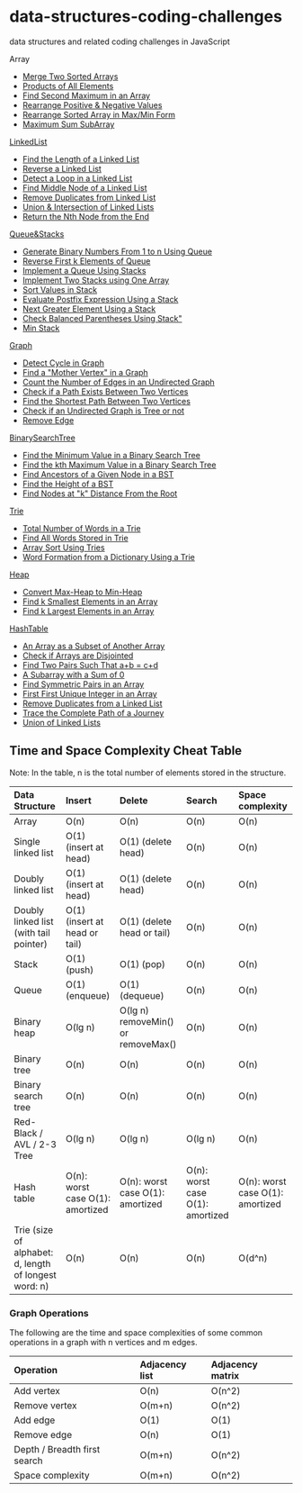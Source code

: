 # data-structures-coding-challenges

data structures and related coding challenges in JavaScript

Array

- [Merge Two Sorted Arrays](./Array/MergeTwoSortedArrays.js)
- [Products of All Elements](./Array/ProductsOfAllElements.js)
- [Find Second Maximum in an Array](./Array/FindSecondMaximumInArray.js)
- [Rearrange Positive & Negative Values](./Array/RearrangePositiveNegativeValues.js)
- [Rearrange Sorted Array in Max/Min Form](./Array/RearrangeSortedArrayMaxMinForm.js)
- [Maximum Sum SubArray](./Array/MaximumSumSubArray.js)

[LinkedList](./LinkedList/SinglyLinkedList.js)

- [Find the Length of a Linked List](./LinkedList/FindTheLengthOfLinkedList.js)
- [Reverse a Linked List](./LinkedList/ReverseLinkedList.js)
- [Detect a Loop in a Linked List](./LinkedList/DetectLoop.js)
- [Find Middle Node of a Linked List](./LinkedList/FindMiddleNodeOfLinkedList.js)
- [Remove Duplicates from Linked List](./LinkedList/RemoveDuplicatesFromLinkedList.js)
- [Union & Intersection of Linked Lists](./LinkedList/UnionAndIntersectionOfLinkedLists.js)
- [Return the Nth Node from the End](./LinkedList/ReturnNthNodeFromEnd.js)

[Queue&Stacks](./Queue&Stack/Queue.js)

- [Generate Binary Numbers From 1 to n Using Queue](./Queue&Stack/GenerateBinaryNumbersUsingQueue.js)
- [Reverse First k Elements of Queue](./Queue&Stack/ReverseFirstKElementsOfQueue.js)
- [Implement a Queue Using Stacks](./Queue&Stack/ImplementQueueUsingStacks.js)
- [Implement Two Stacks using One Array](./Queue&Stack/ImplementTwoStacksUsingArray.js)
- [Sort Values in Stack](./Queue&Stack/SortValuesInStack.js)
- [Evaluate Postfix Expression Using a Stack](./Queue&Stack/EvaluatePostfixExpressionUsingStack.js)
- [Next Greater Element Using a Stack](./Queue&Stack/NextGreaterElementUsingStack.js)
- [Check Balanced Parentheses Using Stack"](./Queue&Stack/CheckBalancedParenthesesUsingStack.js)
- [Min Stack](./Queue&Stack/MinStack.js)

[Graph](./Graph/Graph.js)

- [Detect Cycle in Graph](./Graph/DetectCycleInGraph.js)
- [Find a "Mother Vertex" in a Graph](./Graph/FindMotherVertex.js)
- [Count the Number of Edges in an Undirected Graph](./Graph/NumberOfEdges.js)
- [Check if a Path Exists Between Two Vertices](./Graph/CheckPathBetweenTwoVertices.js)
- [Find the Shortest Path Between Two Vertices](./Graph/FindShortestPath.js)
- [Check if an Undirected Graph is Tree or not](./Graph/CheckGraphIsTree.js)
- [Remove Edge](./Graph/RemoveEdge.js)

[BinarySearchTree](./BinarySearchTree/BinarySearchTree.js)

- [Find the Minimum Value in a Binary Search Tree](./BinarySearchTree/FindMinimumValue.js)
- [Find the kth Maximum Value in a Binary Search Tree](./BinarySearchTree/FindKthMaximumValue.js)
- [Find Ancestors of a Given Node in a BST](./BinarySearchTree/FindAncestors.js)
- [Find the Height of a BST](./BinarySearchTree/FindHeight.js)
- [Find Nodes at "k" Distance From the Root](./BinarySearchTree/FindKNodes.js)

[Trie](./Trie/Trie.js)

- [Total Number of Words in a Trie](./Trie/TotalWords.js)
- [Find All Words Stored in Trie](./Trie/FindAllWords.js)
- [Array Sort Using Tries](./Trie/ArraySort.js)
- [Word Formation from a Dictionary Using a Trie](./Trie/WordFormation.js)

[Heap](./Heap/MaxHeap.js)

- [Convert Max-Heap to Min-Heap](./Heap/ConvertMaxToMin.js)
- [Find k Smallest Elements in an Array](./Heap/FindKSmallest.js)
- [Find k Largest Elements in an Array](./Heap/FindKLargest.js)

[HashTable](./HashTable/HashTable.js)

- [An Array as a Subset of Another Array](./HashTable/ArrayIsSubset.js)
- [Check if Arrays are Disjointed](./HashTable/ArrayIsDisjoint.js)
- [Find Two Pairs Such That a+b = c+d](./HashTable/FindPair.js)
- [A Subarray with a Sum of 0](./HashTable/FindSubZero.js)
- [Find Symmetric Pairs in an Array](./HashTable/FindSymmetric.js)
- [First First Unique Integer in an Array](./HashTable/FindFirstUnique.js)
- [Remove Duplicates from a Linked List](./HashTable/RemoveDuplicates.js)
- [Trace the Complete Path of a Journey](./HashTable/TracePath.js)
- [Union of Linked Lists](./HashTable/UnionLinkedList.js)

## Time and Space Complexity Cheat Table

Note: In the table, n is the total number of elements stored in the structure.

| Data Structure                                        | Insert                           | Delete                             | Search                           | Space complexity                 |
| :---------------------------------------------------- | :------------------------------- | :--------------------------------- | :------------------------------- | :------------------------------- |
| Array                                                 | O(n)                             | O(n)                               | O(n)                             | O(n)                             |
| Single linked list                                    | O(1) (insert at head)            | O(1) (delete head)                 | O(n)                             | O(n)                             |
| Doubly linked list                                    | O(1) (insert at head)            | O(1) (delete head)                 | O(n)                             | O(n)                             |
| Doubly linked list (with tail pointer)                | O(1) (insert at head or tail)    | O(1) (delete head or tail)         | O(n)                             | O(n)                             |
| Stack                                                 | O(1) (push)                      | O(1) (pop)                         | O(n)                             | O(n)                             |
| Queue                                                 | O(1) (enqueue)                   | O(1) (dequeue)                     | O(n)                             | O(n)                             |
| Binary heap                                           | O(lg n)                          | O(lg n) removeMin() or removeMax() | O(n)                             | O(n)                             |
| Binary tree                                           | O(n)                             | O(n)                               | O(n)                             | O(n)                             |
| Binary search tree                                    | O(n)                             | O(n)                               | O(n)                             | O(n)                             |
| Red-Black / AVL / 2-3 Tree                            | O(lg n)                          | O(lg n)                            | O(lg n)                          | O(n)                             |
| Hash table                                            | O(n): worst case O(1): amortized | O(n): worst case O(1): amortized   | O(n): worst case O(1): amortized | O(n): worst case O(1): amortized |
| Trie (size of alphabet: d, length of longest word: n) | O(n)                             | O(n)                               | O(n)                             | O(d^n)                           |

### Graph Operations

The following are the time and space complexities of some common operations in a graph with n vertices and m edges.

| Operation                    | Adjacency list | Adjacency matrix |
| :--------------------------- | :------------- | :--------------- |
| Add vertex                   | O(n)           | O(n^2)           |
| Remove vertex                | O(m+n)         | O(n^2)           |
| Add edge                     | O(1)           | O(1)             |
| Remove edge                  | O(n)           | O(1)             |
| Depth / Breadth first search | O(m+n)         | O(n^2)           |
| Space complexity             | O(m+n)         | O(n^2)           |
